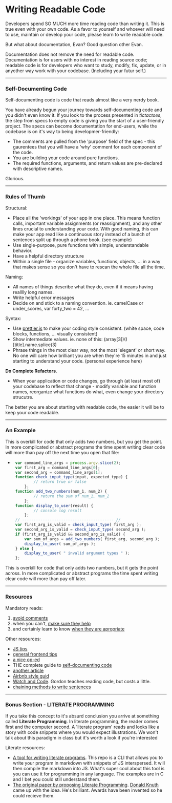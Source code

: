 # Writing Readable Code
Developers spend SO MUCH more time reading code than writing it.  This is true even with your own code.  As a favor to yourself and whoever will need to use, maintain or develop your code, please learn to write readable code. 

But what about documentation, Evan?  Good question other Evan.  

Documentation does not remove the need for readable code.  Documentation is for users with no interest in reading source code; readable code is for developers who want to study, modify, fix, update, or in anyother way work with your codebase. (Including your futur self.)  


___
### Self-Documenting Code
Self-documenting code is code that reads almost like a very nerdy book.  

You have already begun your journey towards self-documenting code and you didn't even know it.  If you look to the process presented in _tictactoes_, the step from specs to empty code is giving you the start of a user-friendly project. The specs can become documentation for end-users, while the codebase is on it's way to being developmer-friendly:
* The comments are pulled from the 'purpose' field of the spec - this gaurentees that you will have a 'why' comment for each component of the code. 
* You are building your code around pure functions.
* The required functions, arguments, and return values are pre-declared with descriptive names.

 Glorious.
 ___
 ### Rules of Thumb
 Structural:
 * Place all the 'workings' of your app in one place.  This means function calls, important variable assignments (or reassignment), and any other lines crucial to understanding your code.   With good naming, this can make your app read like a continuous story instead of a bunch of sentences split up through a phone book. (see example) 
 * Use single-purpose, pure functions with simple, understandable behavior.
 * Have a helpful directory structure
 * Within a single file - organize variables, functions, objects, ... in a way that makes sense so you don't have to rescan the whole file all the time.

 Naming:
 * All names of things describe what they do, even if it means having realllly long names. 
 * Write helpful error messages
 * Decide on and stick to a naming convention. ie. camelCase or under_scores, var forty_two = 42, ...
 
 Syntax:
 * Use [prettier.js](https://github.com/prettier/prettier) to make your coding style consistent. (white space, code blocks, functions, ... visually consistent)
* Show intermediate values. ie. none of this: (array[3])()[title].name.splice(3)
* Phrase things in the most clear way, not the most 'elegant' or short way.  No one will care how brilliant you are when they're 15 minutes in and just starting to understand your code. (personal experience here)

__Do Complete Refactors__.  
* When your application or code changes, go through (at least most of) your codebase to reflect that change - modify variable and function names, reorganize what functions do what, even change your directory strucutre.  

The better you are about starting with readable code, the easier it will be to keep your code readable.


___
### An Example
This is overkill for code that only adds two numbers, but you get the point. In more complicated or abstract programs the time spent writing clear code will more than pay off the next time you open that file:
 * ```javascript
    var command_line_args = process.argv.slice(2);
    var first_arg = command_line_args[0];
    var second_arg = command_line_args[1];
    function check_input_type(input, expected_type) {
            // return true or false
        };
    function add_two_numbers(num_1, num_2) {
            // return the sum of num_1, num_2
        };
    function display_to_user(result) {
            // console log result
        };
    // ---------------------------------------- //
    var first_arg_is_valid = check_input_type( first_arg );
    var second_arg_is_valid = check_input_type( second_arg );
    if (first_arg_is_valid && second_arg_is_valid) {
        var sum_of_args = add_two_numbers( first_arg, second_arg );
        display_to_user( sum_of_args );
    } else {
        display_to_user( " invalid argument types " );
    };
    ```
This is overkill for code that only adds two numbers, but it gets the point across. In more complicated or abstract programs the time spent writing clear code will more than pay off later.




___
### Resources
Mandatory reads:
1. [avoid comments](https://blog.codinghorror.com/coding-without-comments/)
2. when you can't, [make sure they help](https://blog.codinghorror.com/when-good-comments-go-bad/)
3. and certainly learn to know [when they are apropriate](https://blog.codinghorror.com/code-tells-you-how-comments-tell-you-why/)


Other resources:
* [JS tips](https://www.sitepoint.com/self-documenting-javascript/)
* [general frontend tips](https://onextrapixel.com/10-principles-for-keeping-your-programming-code-clean/)
* [a nice op-ed](https://www.martinfowler.com/bliki/CodeAsDocumentation.html)
* THE complete guide to [self-documenting code](http://wiki.c2.com/?SelfDocumentingCode)
* [another article](https://onextrapixel.com/10-principles-for-keeping-your-programming-code-clean/)  
* [Airbnb style guid](https://github.com/airbnb/javascript)  
* [Watch and Code](https://watchandcode.com/p/premium). Gordon teaches reading code, but costs a little.  
* [chaining methods to write sentences](http://javascriptissexy.com/beautiful-javascript-easily-create-chainable-cascading-methods-for-expressiveness/)  
 ___
### Bonus Section - LITERATE PROGRAMMING
If you take this concept to it's absurd conclusion you arrive at something called __Literate Programming__.  In literate programming, the reader comes first and the computer second.  A 'literate program' reads and looks like a story with code snippets where you would expect illustrations. We won't talk about this paradigm in class but it's worth a look if you're interested

Literate resources:
* [A tool for writing literate programs](https://github.com/zyedidia/Literate).  This repo is a CLI that allows you to write your program in markdown with snippets of JS interspersed.  It will then compile the markdown into JS.  What's super cool about this tool is you can use it for programming in any language.  The examples are in C and I bet you could still understand them.
* [The original paper by proposing Literate Programming](http://www.literateprogramming.com/knuthweb.pdf).  [Donald Knuth](http://www-cs-faculty.stanford.edu/~knuth/) came up with the idea.  He's brilliant. Awards have been invented so he could recieve them.  

